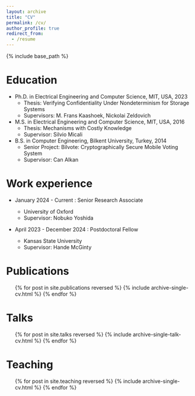 ```yaml
---
layout: archive
title: "CV"
permalink: /cv/
author_profile: true
redirect_from:
  - /resume
---
```


{% include base_path %}

Education
======
* Ph.D. in Electrical Engineering and Computer Science, MIT, USA, 2023
  * Thesis: Verifying Confidentiality Under Nondeterminism for Storage Systems
  * Supervisors: M. Frans Kaashoek, Nickolai Zeldovich
* M.S. in Electrical Engineering and Computer Science, MIT, USA, 2016
  * Thesis: Mechanisms with Costly Knowledge
  * Supervisor: Silvio Micali 
* B.S. in Computer Engineering, Bilkent University, Turkey, 2014
  * Senior Project: Bilvote: Cryptographically Secure Mobile Voting System
  * Supervisor: Can Alkan
    
Work experience
======
* January 2024 - Current : Senior Research Associate
  * University of Oxford
  * Supervisor: Nobuko Yoshida

* April 2023 - December 2024 : Postdoctoral Fellow
  * Kansas State University
  * Supervisor: Hande McGinty

Publications
======
  <ul>{% for post in site.publications reversed %}
    {% include archive-single-cv.html %}
  {% endfor %}</ul>
  
Talks
======
  <ul>{% for post in site.talks reversed %}
    {% include archive-single-talk-cv.html  %}
  {% endfor %}</ul>
  
Teaching
======
  <ul>{% for post in site.teaching reversed %}
    {% include archive-single-cv.html %}
  {% endfor %}</ul>
